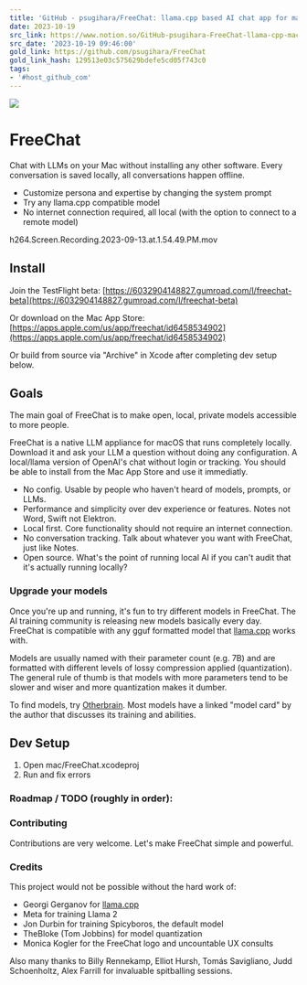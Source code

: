 ```yaml
---
title: 'GitHub - psugihara/FreeChat: llama.cpp based AI chat app for macOS'
date: 2023-10-19
src_link: https://www.notion.so/GitHub-psugihara-FreeChat-llama-cpp-macOS-app-ee867f195e3440c5a32e784d78e2e63c
src_date: '2023-10-19 09:46:00'
gold_link: https://github.com/psugihara/FreeChat
gold_link_hash: 129513e03c575629bdefe5cd05f743c0
tags:
- '#host_github_com'
---
```



[![](https://private-user-images.githubusercontent.com/282016/271041877-26be9d7a-fc18-476d-b0eb-13c4a37cfc54.png?jwt=eyJhbGciOiJIUzI1NiIsInR5cCI6IkpXVCJ9.eyJpc3MiOiJnaXRodWIuY29tIiwiYXVkIjoicmF3LmdpdGh1YnVzZXJjb250ZW50LmNvbSIsImtleSI6ImtleTUiLCJleHAiOjE3MTU0NTYwNTIsIm5iZiI6MTcxNTQ1NTc1MiwicGF0aCI6Ii8yODIwMTYvMjcxMDQxODc3LTI2YmU5ZDdhLWZjMTgtNDc2ZC1iMGViLTEzYzRhMzdjZmM1NC5wbmc_WC1BbXotQWxnb3JpdGhtPUFXUzQtSE1BQy1TSEEyNTYmWC1BbXotQ3JlZGVudGlhbD1BS0lBVkNPRFlMU0E1M1BRSzRaQSUyRjIwMjQwNTExJTJGdXMtZWFzdC0xJTJGczMlMkZhd3M0X3JlcXVlc3QmWC1BbXotRGF0ZT0yMDI0MDUxMVQxOTI5MTJaJlgtQW16LUV4cGlyZXM9MzAwJlgtQW16LVNpZ25hdHVyZT1iMzk0NWQzZmE3MTFkZTc3ODkzZmVjMjE4ZWU2YzI1YmQzZWY1ZTE4NWY2YzdhMWJjMGJjMWM2OWY3ODQ0ZGE0JlgtQW16LVNpZ25lZEhlYWRlcnM9aG9zdCZhY3Rvcl9pZD0wJmtleV9pZD0wJnJlcG9faWQ9MCJ9.A0lNszpxktCbyHdNMvzSJqKqEWoTzAUwxWbuddb7dvs)](https://private-user-images.githubusercontent.com/282016/271041877-26be9d7a-fc18-476d-b0eb-13c4a37cfc54.png?jwt=eyJhbGciOiJIUzI1NiIsInR5cCI6IkpXVCJ9.eyJpc3MiOiJnaXRodWIuY29tIiwiYXVkIjoicmF3LmdpdGh1YnVzZXJjb250ZW50LmNvbSIsImtleSI6ImtleTUiLCJleHAiOjE3MTU0NTYwNTIsIm5iZiI6MTcxNTQ1NTc1MiwicGF0aCI6Ii8yODIwMTYvMjcxMDQxODc3LTI2YmU5ZDdhLWZjMTgtNDc2ZC1iMGViLTEzYzRhMzdjZmM1NC5wbmc_WC1BbXotQWxnb3JpdGhtPUFXUzQtSE1BQy1TSEEyNTYmWC1BbXotQ3JlZGVudGlhbD1BS0lBVkNPRFlMU0E1M1BRSzRaQSUyRjIwMjQwNTExJTJGdXMtZWFzdC0xJTJGczMlMkZhd3M0X3JlcXVlc3QmWC1BbXotRGF0ZT0yMDI0MDUxMVQxOTI5MTJaJlgtQW16LUV4cGlyZXM9MzAwJlgtQW16LVNpZ25hdHVyZT1iMzk0NWQzZmE3MTFkZTc3ODkzZmVjMjE4ZWU2YzI1YmQzZWY1ZTE4NWY2YzdhMWJjMGJjMWM2OWY3ODQ0ZGE0JlgtQW16LVNpZ25lZEhlYWRlcnM9aG9zdCZhY3Rvcl9pZD0wJmtleV9pZD0wJnJlcG9faWQ9MCJ9.A0lNszpxktCbyHdNMvzSJqKqEWoTzAUwxWbuddb7dvs)



FreeChat
========


Chat with LLMs on your Mac without installing any other software. Every conversation is saved locally, all conversations happen offline.


* Customize persona and expertise by changing the system prompt
* Try any llama.cpp compatible model
* No internet connection required, all local (with the option to connect to a remote model)




h264.Screen.Recording.2023-09-13.at.1.54.49.PM.mov


Install
-------


Join the TestFlight beta: [https://6032904148827.gumroad.com/l/freechat-beta](https://6032904148827.gumroad.com/l/freechat-beta)


Or download on the Mac App Store: [https://apps.apple.com/us/app/freechat/id6458534902](https://apps.apple.com/us/app/freechat/id6458534902)


Or build from source via "Archive" in Xcode after completing dev setup below.


Goals
-----


The main goal of FreeChat is to make open, local, private models accessible to more people.


FreeChat is a native LLM appliance for macOS that runs completely locally. Download it and ask your LLM a question without doing any configuration. A local/llama version of OpenAI's chat without login or tracking. You should be able to install from the Mac App Store and use it immediatly.


* No config. Usable by people who haven't heard of models, prompts, or LLMs.
* Performance and simplicity over dev experience or features. Notes not Word, Swift not Elektron.
* Local first. Core functionality should not require an internet connection.
* No conversation tracking. Talk about whatever you want with FreeChat, just like Notes.
* Open source. What's the point of running local AI if you can't audit that it's actually running locally?


### Upgrade your models


Once you're up and running, it's fun to try different models in FreeChat. The AI training community is releasing new models basically every day. FreeChat is compatible with any gguf formatted model that [llama.cpp](https://github.com/ggerganov/llama.cpp) works with.


Models are usually named with their parameter count (e.g. 7B) and are formatted with different levels of lossy compression applied (quantization). The general rule of thumb is that models with more parameters tend to be slower and wiser and more quantization makes it dumber.


To find models, try [Otherbrain](https://www.otherbrain.world). Most models have a linked "model card" by the author that discusses its training and abilities.


Dev Setup
---------


1. Open mac/FreeChat.xcodeproj
2. Run and fix errors


### Roadmap / TODO (roughly in order):


### Contributing


Contributions are very welcome. Let's make FreeChat simple and powerful.


### Credits


This project would not be possible without the hard work of:


* Georgi Gerganov for [llama.cpp](https://github.com/ggerganov/llama.cpp)
* Meta for training Llama 2
* Jon Durbin for training Spicyboros, the default model
* TheBloke (Tom Jobbins) for model quantization
* Monica Kogler for the FreeChat logo and uncountable UX consults


Also many thanks to Billy Rennekamp, Elliot Hursh, Tomás Savigliano, Judd Schoenholtz, Alex Farrill for invaluable spitballing sessions.